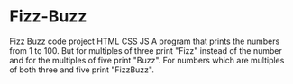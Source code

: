 # Fizz-Buzz
Fizz Buzz code project HTML CSS JS
A program that prints the numbers from 1 to 100. But for multiples of three print "Fizz"
instead of the number and for the multiples of five print "Buzz". For numbers which are multiples
of both three and five print "FizzBuzz".
